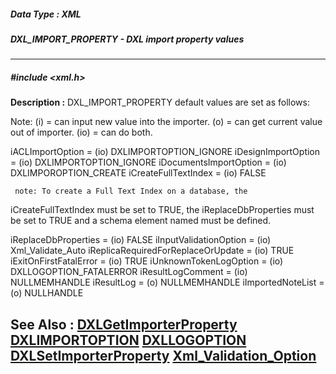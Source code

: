 ##### Data Type : XML
##### DXL_IMPORT_PROPERTY - DXL import property values
---
##### #include <xml.h>
**Description :**
DXL_IMPORT_PROPERTY default values are set as follows:
 
 Note: (i) = can input new value into the importer.
  (o) = can get current value out of importer.
  (io) = can do both. 
 
  iACLImportOption   = (io) DXLIMPORTOPTION_IGNORE
  iDesignImportOption   = (io) DXLIMPORTOPTION_IGNORE
  iDocumentsImportOption  = (io) DXLIMPOROPTION_CREATE
  iCreateFullTextIndex   = (io) FALSE

	 note: To create a Full Text Index on a database, the 
iCreateFullTextIndex must be set to TRUE,
	            the iReplaceDbProperties must be set to TRUE and a schema 
element named <fulltextsettings>
	           must be defined.

  iReplaceDbProperties   = (io) FALSE
  iInputValidationOption   = (io) Xml_Validate_Auto
  iReplicaRequiredForReplaceOrUpdate = (io) TRUE
  iExitOnFirstFatalError   = (io) TRUE
  iUnknownTokenLogOption  = (io) DXLLOGOPTION_FATALERROR
  iResultLogComment   = (io) NULLMEMHANDLE
  iResultLog    = (o)  NULLMEMHANDLE
	iImportedNoteList   = (o)  NULLHANDLE

**See Also :**
[DXLGetImporterProperty](D:/md_files/DXLGetImporterProperty.md)
[DXLIMPORTOPTION](D:/md_files/DXLIMPORTOPTION.md)
[DXLLOGOPTION](D:/md_files/DXLLOGOPTION.md)
[DXLSetImporterProperty](D:/md_files/DXLSetImporterProperty.md)
[Xml_Validation_Option](D:/md_files/Xml_Validation_Option.md)
---
